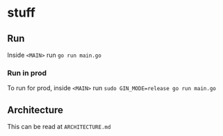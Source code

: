 # stuff

## Run

Inside `<MAIN>` run `go run main.go`

### Run in prod

To run for prod, inside `<MAIN>` run `sudo GIN_MODE=release go run main.go`

## Architecture

This can be read at `ARCHITECTURE.md`
